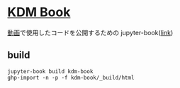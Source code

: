 ﻿# [KDM Book](https://k-datamining.github.io/dm-book/intro.html)

[動画](https://www.youtube.com/channel/UCFy3VBvZBeE9bN0F2sxF8rg)で使用したコードを公開するための jupyter-book([link](https://k-datamining.github.io/dm-book/intro.html))

## build

```
jupyter-book build kdm-book
ghp-import -n -p -f kdm-book/_build/html
```
